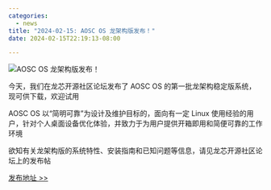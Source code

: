 ```yaml
---
categories:
  - news
title: "2024-02-15: AOSC OS 龙架构版发布！"
date: 2024-02-15T22:19:13-08:00

---
```

![AOSC OS 龙架构版发布！](/assets/coffee-break/20240226/imgs/aosc-os-loongarch64.png)

今天，我们在龙芯开源社区论坛发布了 AOSC OS 的第一批龙架构稳定版系统，现可供下载，欢迎试用

AOSC OS 以“简明可靠”为设计及维护目标的，面向有一定 Linux 使用经验的用户，针对个人桌面设备优化体验，并致力于为用户提供开箱即用和简便可靠的工作环境

欲知有关龙架构版的系统特性、安装指南和已知问题等信息，请见龙芯开源社区论坛上的发布帖

[发布地址 >> ](https://bbs.loongarch.org/d/376-aosc-os)
